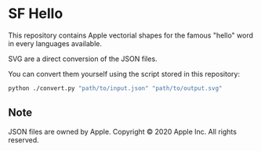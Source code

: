 # SF Hello

This repository contains Apple vectorial shapes for the famous "hello" word in every languages available.

SVG are a direct conversion of the JSON files.

You can convert them yourself using the script stored in this repository:

```bash
python ./convert.py "path/to/input.json" "path/to/output.svg"
```

## Note
JSON files are owned by Apple.
Copyright © 2020 Apple Inc. All rights reserved.
